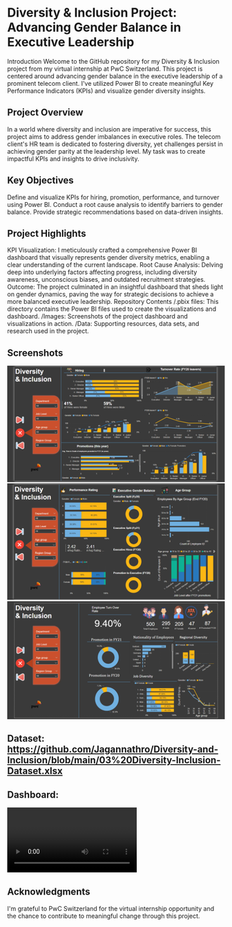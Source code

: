 # Diversity & Inclusion Project: Advancing Gender Balance in Executive Leadership
Introduction
Welcome to the GitHub repository for my Diversity & Inclusion project from my virtual internship at PwC Switzerland. This project is centered around advancing gender balance in the executive leadership of a prominent telecom client. I've utilized Power BI to create meaningful Key Performance Indicators (KPIs) and visualize gender diversity insights.

## Project Overview
In a world where diversity and inclusion are imperative for success, this project aims to address gender imbalances in executive roles. The telecom client's HR team is dedicated to fostering diversity, yet challenges persist in achieving gender parity at the leadership level. My task was to create impactful KPIs and insights to drive inclusivity.

## Key Objectives
Define and visualize KPIs for hiring, promotion, performance, and turnover using Power BI.
Conduct a root cause analysis to identify barriers to gender balance.
Provide strategic recommendations based on data-driven insights.

## Project Highlights
KPI Visualization: I meticulously crafted a comprehensive Power BI dashboard that visually represents gender diversity metrics, enabling a clear understanding of the current landscape.
Root Cause Analysis: Delving deep into underlying factors affecting progress, including diversity awareness, unconscious biases, and outdated recruitment strategies.
Outcome: The project culminated in an insightful dashboard that sheds light on gender dynamics, paving the way for strategic decisions to achieve a more balanced executive leadership.
Repository Contents
/.pbix files: This directory contains the Power BI files used to create the visualizations and dashboard.
/Images: Screenshots of the project dashboard and visualizations in action.
/Data: Supporting resources, data sets, and research used in the project.

## Screenshots
![image](https://github.com/Jagannathro/Diversity-and-Inclusion/blob/main/d1.png)
![image](https://github.com/Jagannathro/Diversity-and-Inclusion/blob/main/d2.png)
![image](https://github.com/Jagannathro/Diversity-and-Inclusion/blob/main/d3.png)

## Dataset: https://github.com/Jagannathro/Diversity-and-Inclusion/blob/main/03%20Diversity-Inclusion-Dataset.xlsx
## Dashboard:
![video](https://github.com/Jagannathro/Diversity-and-Inclusion/blob/main/dashboard.mp4)
## Acknowledgments
I'm grateful to PwC Switzerland for the virtual internship opportunity and the chance to contribute to meaningful change through this project.
